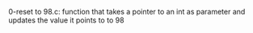 0-reset to 98.c: function that takes a pointer to an int as parameter and updates the value it points to to 98
